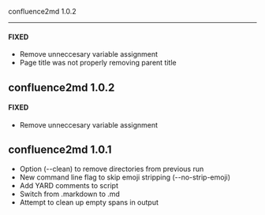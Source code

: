 confluence2md 1.0.2

-------------------------

#### FIXED

- Remove unneccesary variable assignment
- Page title was not properly removing parent title

confluence2md 1.0.2
-------------------------

#### FIXED

- Remove unneccesary variable assignment

confluence2md 1.0.1
-------------------------

- Option (--clean) to remove directories from previous run
- New command line flag to skip emoji stripping (--no-strip-emoji)
- Add YARD comments to script
- Switch from .markdown to .md
- Attempt to clean up empty spans in output


